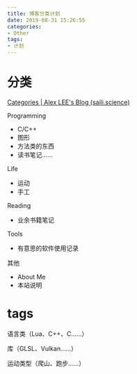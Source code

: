 ```yaml
---
title: 博客分类计划
date: 2019-08-31 15:26:55
categories:
- Other
tags:
- 计划
---
```


# 分类

[Categories | Alex LEE's Blog (saili.science)](http://saili.science/categories/)



Programming

- C/C++
- 图形
- 方法类的东西
- 读书笔记……

Life

- 运动
- 手工

Reading

- 业余书籍笔记

Tools

- 有意思的软件使用记录

其他

- About Me
- 本站说明

# tags

语言类（Lua、C++、C……）

库（GLSL、Vulkan……）

运动类型（爬山、跑步……）
